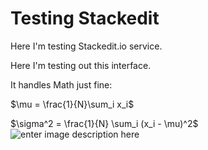 # Testing Stackedit

Here I'm testing Stackedit.io service.

Here I'm testing out this interface.

It handles Math just fine:

$\mu = \frac{1}{N}\sum_i x_i$

$\sigma^2 = \frac{1}{N} \sum_i (x_i - \mu)^2$![enter image description here](https://www.google.de/imgres?imgurl=https://i.ytimg.com/vi/SfLV8hD7zX4/maxresdefault.jpg&imgrefurl=https://www.youtube.com/watch?v=SfLV8hD7zX4&docid=JkkgT0Wh9FO29M&tbnid=_vUAT67U1HGFHM:&vet=10ahUKEwj9saS29PbdAhXBzIMKHczqCAsQMwh0KAAwAA..i&w=1280&h=720&bih=927&biw=1724&q=dog&ved=0ahUKEwj9saS29PbdAhXBzIMKHczqCAsQMwh0KAAwAA&iact=mrc&uact=8)
<!--stackedit_data:
eyJkaXNjdXNzaW9ucyI6eyJvcnNURmRRZGlWalY5SG53Ijp7In
N0YXJ0Ijo2MiwiZW5kIjo2NSwidGV4dCI6ImVyZSJ9fSwiY29t
bWVudHMiOnsiYXJuN09IdWtUVDJ4VW9mTCI6eyJkaXNjdXNzaW
9uSWQiOiJvcnNURmRRZGlWalY5SG53Iiwic3ViIjoiZ2g6MzA4
NDY2MSIsInRleHQiOiJNeSBjb21tZW50IiwiY3JlYXRlZCI6MT
UzOTAwMzg2Njg0M319LCJoaXN0b3J5IjpbLTIwMDk1MjA0MDJd
fQ==
-->